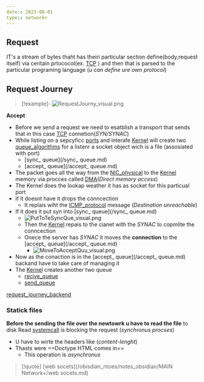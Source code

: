 ```yaml
---
date:: 2023-08-01
type:: network+
---
```

## Request 
IT's a stream of bytes thaht has theiri particular 
section define(body,request itself) via ceritain prtococol(ex. [TCP](/obisdian_ntoes/notes_obsidian/ZPythonref/DjangoFramework/Network+/Ref_OSI/TCP.md) ) and then that is parsed to the particular programing language (*u  can define ure own protocol*)
## Request  Journey 
>[!example]-
>![RequestJourny_visual.png](/static/RequestJourny_visual.png)

 **Accept**
  - Before we send a request  we need to esatblish a transport that sends that in this case [TCP](/obisdian_ntoes/notes_obsidian/ZPythonref/DjangoFramework/Network+/Ref_OSI/TCP.md) connetion(*SYN/SYNAC*)
 - While listing on a sepcyficc [ports](/ports/ports.md) and interafe [Kernel](/obisdian_ntoes/notes_obsidian/Linux/Kernel/Kernel.md)  will create two  [queue_algorithms](/Algorithms/queue_algorithms.md) for a listenr a socket object wich is a file (assosiated with port)
	 - [sync_ queue](/sync_ queue.md)
	 - [accept_ queue](/accept_ queue.md)
 - The packet goes all the way from  the [NIC_physical](/NIC_physical.md) to the [Kernel](/obisdian_ntoes/notes_obsidian/Linux/Kernel/Kernel.md) memory via procces called [DMA](/DMA.md)(*Direct memory access*)
 - The Kernel does the lookap weather it has as socket for this particual port 
 - if it doesnt have it drops the conncection  
	 - It replais wiht the [ICMP_protocol](/ICMP_protocol.md) message (*Destination unreachable*)
 - If it does it  put syn into [sync_ queue](/sync_ queue.md) 
	 - ![PutToTeSyncQue_visual.png](/static/PutToTeSyncQue_visual.png)
	- Then the [Kernel](/obisdian_ntoes/notes_obsidian/Linux/Kernel/Kernel.md)  repais to the cianet with the *SYNAC* to copmlite the conncection 
	- Onece the server has *SYNAC* it moves the **connection** to the [accept_ queue](/accept_ queue.md) 
		- ![MoveToAcceptQuu_visual.png](/static/MoveToAcceptQuu_visual.png)
- Now as the conaction is in the [accept_ queue](/accept_ queue.md) backand have to take care of managing it 
- The [Kernel](/obisdian_ntoes/notes_obsidian/Linux/Kernel/Kernel.md)  creates another two queue  
	- [recive_queue](/recive_queue.md)
	- [send_queue](/send_queue.md) 


[request_journey_backend](/request_journey_backend.md)

### Statick files
**Before the sending the file over the newtowrk u have to read the file** to disk 
Read [systemcall](/systemcall.md) is blocking the request (*synchronus procses*)

- U have to wirte the headers like (*content-lenght*)  
- Thasts were ==Doctype HTML comes in==
	- This operation is *asynchronus*

>[!quote] [web socets](/obisdian_ntoes/notes_obsidian/MAIN Network+/web socets.md)